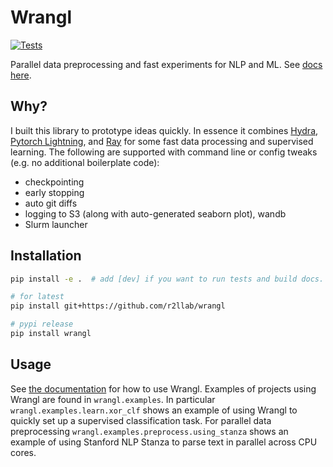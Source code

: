 # Wrangl

[![Tests](https://github.com/r2llab/wrangl/actions/workflows/test.yml/badge.svg)](https://github.com/r2llab/wrangl/actions/workflows/test.yml)

Parallel data preprocessing and fast experiments for NLP and ML.
See [docs here](https://r2llab.github.io/wrangl/).

## Why?
I built this library to prototype ideas quickly.
In essence it combines [Hydra](https://hydra.cc), [Pytorch Lightning](https://www.pytorchlightning.ai), and [Ray](https://ray.io) for some fast data processing and supervised learning.
The following are supported with command line or config tweaks (e.g. no additional boilerplate code):

- checkpointing
- early stopping
- auto git diffs
- logging to S3 (along with auto-generated seaborn plot), wandb
- Slurm launcher


## Installation

```bash
pip install -e .  # add [dev] if you want to run tests and build docs.

# for latest
pip install git+https://github.com/r2llab/wrangl

# pypi release
pip install wrangl
```

## Usage

See [the documentation](https://wrangl.pages.dev) for how to use Wrangl.
Examples of projects using Wrangl are found in `wrangl.examples`.
In particular `wrangl.examples.learn.xor_clf` shows an example of using Wrangl to quickly set up a supervised classification task.
For parallel data preprocessing `wrangl.examples.preprocess.using_stanza` shows an example of using Stanford NLP Stanza to parse text in parallel across CPU cores.
